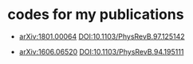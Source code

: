 # codes for my publications 

* [arXiv:1801.00064](https://arxiv.org/abs/1801.00064)
[DOI:10.1103/PhysRevB.97.125142](https://doi.org/PhysRevB.97.125142)

* [arXiv:1606.06520](https://arxiv.org/abs/1606.06520)
[DOI:10.1103/PhysRevB.94.195111](https://doi.org/PhysRevB.94.195111)
